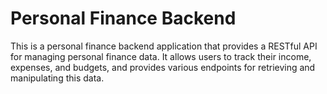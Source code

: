 # Personal Finance Backend

This is a personal finance backend application that provides a RESTful API for managing personal finance data. It allows users to track their income, expenses, and budgets, and provides various endpoints for retrieving and manipulating this data.